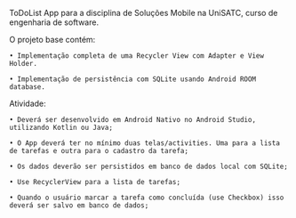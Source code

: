 ToDoList App para a disciplina de Soluções Mobile na UniSATC, curso de engenharia de software.

O projeto base contém:

    • Implementação completa de uma Recycler View com Adapter e View Holder.
    
    • Implementação de persistência com SQLite usando Android ROOM database.

Atividade:

    • Deverá ser desenvolvido em Android Nativo no Android Studio, utilizando Kotlin ou Java; 

    • O App deverá ter no mínimo duas telas/activities. Uma para a lista de tarefas e outra para o cadastro da tarefa; 

    • Os dados deverão ser persistidos em banco de dados local com SQLite; 
    
    • Use RecyclerView para a lista de tarefas; 
    
    • Quando o usuário marcar a tarefa como concluída (use Checkbox) isso deverá ser salvo em banco de dados;
